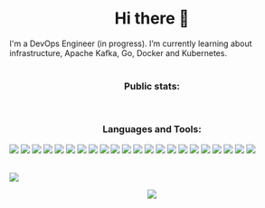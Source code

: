 <h1 align="center">Hi there 👋</h1>

I'm a DevOps Engineer (in progress). I’m currently learning about infrastructure, Apache Kafka, Go, Docker and Kubernetes.
<br/>
<br/>

<h3 align="center">Public stats:</h4>
<div display="flex">
    <img src="https://github-readme-stats.vercel.app/api?username=langsdorf&show_icons=true&locale=en&layout=compact&theme=dark" alt="" />
    <img stule="margin-left: auto !important;" src="https://github-readme-stats.vercel.app/api/top-langs?username=langsdorf&show_icons=true&layout=compact&locale=en&theme=dark" alt="" />
</div>

<h3 align="center">Languages and Tools:</h1>
<div display="flex">
    <img src="https://img.shields.io/badge/TypeScript-007ACC?style=for-the-badge&logo=typescript&logoColor=white"/>
    <img src="https://img.shields.io/badge/Express.js-black?style=for-the-badge&logo=express&logoColor=white"/>
    <img src="https://img.shields.io/badge/nestjs-ea2845?style=for-the-badge&logo=nestjs&logoColor=white"/>
    <img src="https://img.shields.io/badge/React-20232A?style=for-the-badge&logo=react&logoColor=61DAFB"/>
    <img src="https://img.shields.io/badge/MySQL-00000F?style=for-the-badge&logo=mysql&logoColor=white"/>
    <img src="https://img.shields.io/badge/MongoDB-4EA94B?style=for-the-badge&logo=mongodb&logoColor=white"/>
    <img src="https://img.shields.io/badge/c%20-%2300599C.svg?&style=for-the-badge&logo=c&logoColor=white"/>
    <img src="https://img.shields.io/badge/C%2B%2B-00599C?style=for-the-badge&logo=c%2B%2B&logoColor=white"/>
    <img src="https://img.shields.io/badge/C%23-239120?style=for-the-badge&logo=c-sharp&logoColor=white"/>
    <img src="https://img.shields.io/badge/Java-ED8B00?style=for-the-badge&logo=java&logoColor=white"/>
    <img src="https://img.shields.io/badge/PHP-777BB4?style=for-the-badge&logo=php&logoColor=white"/>
    <img src="https://img.shields.io/badge/Laravel-FF2D20?style=for-the-badge&logo=laravel&logoColor=white"/>
    <img src="https://img.shields.io/badge/python%20-%2314354C.svg?&style=for-the-badge&logo=python&logoColor=white"/>
    <img src="https://img.shields.io/badge/Go-00ADD8?style=for-the-badge&logo=go&logoColor=white"/>
    <img src="https://img.shields.io/badge/Lua-2C2D72?style=for-the-badge&logo=lua&logoColor=white"/>
    <img src="https://img.shields.io/badge/git%20-%23F05033.svg?&style=for-the-badge&logo=git&logoColor=white" />    
    <img src="https://img.shields.io/badge/Amazon_AWS-232F3E?style=for-the-badge&logo=amazon-aws&logoColor=white"/>
    <img src="https://img.shields.io/badge/Heroku-430098?style=for-the-badge&logo=heroku&logoColor=white"/>
    <img src="https://img.shields.io/badge/Docker-00afff?style=for-the-badge&logo=docker&logoColor=white"/>
    <img src="https://img.shields.io/badge/kubernetes-007bff?style=for-the-badge&logo=kubernetes&logoColor=white"/>
    <img src="https://img.shields.io/badge/nginx-00b209?style=for-the-badge&logo=nginx&logoColor=white"/>
    <img src="https://img.shields.io/badge/Apache%20Kafka-fff?style=for-the-badge&logo=apache-kafka&logoColor=black"/>
</div>
<br/>

<!--[<img src="https://img.shields.io/badge/linkedin-%230077B5.svg?&style=for-the-badge&logo=linkedin&logoColor=white">](https://www.linkedin.co/in/thiago-langsdorf) -->
[<img src="https://img.shields.io/badge/instagram-%23E4405F.svg?&style=for-the-badge&logo=instagram&logoColor=white">](https://www.instagram.com/thlangsdorf)

<div align="center">
    <img src="https://github.com/Langsdorf/langsdorf/blob/output/github-contribution-grid-snake.svg" />
</div>

<p align="center">
  <img src="https://komarev.com/ghpvc/?username=langsdorf" alt="" />
</p>
